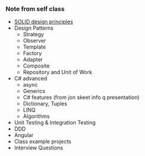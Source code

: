 
### Note from self class

+ [SOLID design principles](SOLID.md)
+ Design Patterns
  + Strategy
  + Observer
  + Template
  + Factory
  + Adapter
  + Composite
  + Repository and Unit of Work
+ C# advanced
  + async
  + Generics
  + C# features (from jon skeet info q presentation)
  + Dictionary, Tuples
  + LINQ
  + Algorithms
+ Unit Testing & Integration Testing
+ DDD
+ Angular
+ Class example projects
+ Interview Questions